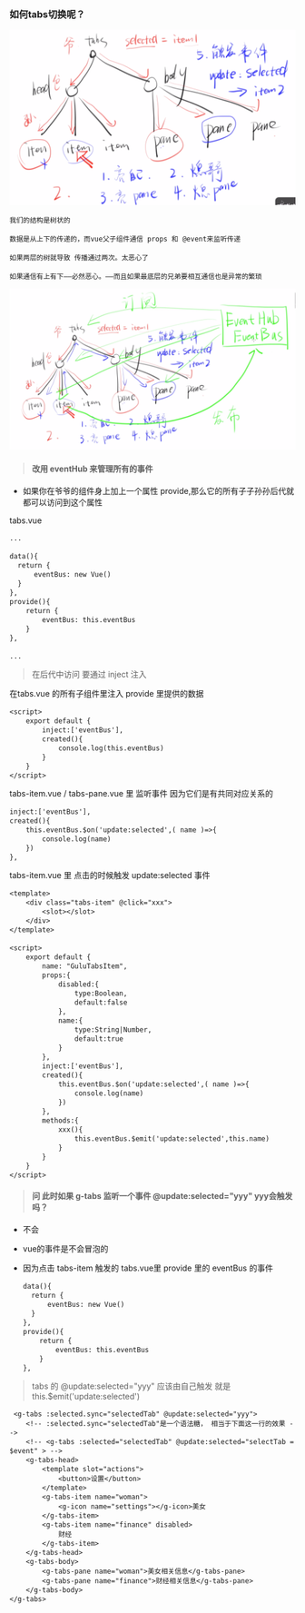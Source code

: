 ### 如何tabs切换呢？

![](https://raw.githubusercontent.com/slTrust/note/master/gulu/g10_01.png)

```
我们的结构是树状的

数据是从上下的传递的，而vue父子组件通信 props 和 @event来监听传递

如果两层的树就导致 传播通过两次。太恶心了

如果通信有上有下——必然恶心。——而且如果最底层的兄弟要相互通信也是异常的繁琐
```

![](https://raw.githubusercontent.com/slTrust/note/master/gulu/g10_02.png)

> #### 改用 eventHub 来管理所有的事件

- 如果你在爷爷的组件身上加上一个属性 provide,那么它的所有子子孙孙后代就都可以访问到这个属性

tabs.vue

```
...

data(){
  return {
      eventBus: new Vue()
  }
},
provide(){
    return {
        eventBus: this.eventBus
    }
},

...
```

> 在后代中访问 要通过 inject 注入

在tabs.vue 的所有子组件里注入 provide 里提供的数据

```
<script>
    export default {
        inject:['eventBus'],
        created(){
            console.log(this.eventBus)
        }
    }
</script>
```

tabs-item.vue / tabs-pane.vue 里 监听事件 因为它们是有共同对应关系的

```
inject:['eventBus'],
created(){
    this.eventBus.$on('update:selected',( name )=>{
        console.log(name)
    })
},
```

tabs-item.vue 里 点击的时候触发 update:selected 事件

```
<template>
    <div class="tabs-item" @click="xxx">
        <slot></slot>
    </div>
</template>

<script>
    export default {
        name: "GuluTabsItem",
        props:{
            disabled:{
                type:Boolean,
                default:false
            },
            name:{
                type:String|Number,
                default:true
            }
        },
        inject:['eventBus'],
        created(){
            this.eventBus.$on('update:selected',( name )=>{
                console.log(name)
            })
        },
        methods:{
            xxx(){
                this.eventBus.$emit('update:selected',this.name)
            }
        }
    }
</script>
```

> #### 问 此时如果 g-tabs 监听一个事件 @update:selected="yyy" yyy会触发吗？

- 不会
- vue的事件是不会冒泡的

- 因为点击 tabs-item 触发的 tabs.vue里 provide 里的 eventBus 的事件
    ```
    data(){
      return {
          eventBus: new Vue()
      }
    },
    provide(){
        return {
            eventBus: this.eventBus
        }
    },
    ```

> tabs 的 @update:selected="yyy" 应该由自己触发 就是 this.$emit('update:selected')

```
 <g-tabs :selected.sync="selectedTab" @update:selected="yyy">
    <!-- :selected.sync="selectedTab"是一个语法糖， 相当于下面这一行的效果 -->
    <!-- <g-tabs :selected="selectedTab" @update:selected="selectTab = $event" > -->
    <g-tabs-head>
        <template slot="actions">
            <button>设置</button>
        </template>
        <g-tabs-item name="woman">
            <g-icon name="settings"></g-icon>美女
        </g-tabs-item>
        <g-tabs-item name="finance" disabled>
            财经
        </g-tabs-item>
    </g-tabs-head>
    <g-tabs-body>
        <g-tabs-pane name="woman">美女相关信息</g-tabs-pane>
        <g-tabs-pane name="finance">财经相关信息</g-tabs-pane>
    </g-tabs-body>
</g-tabs>
```
